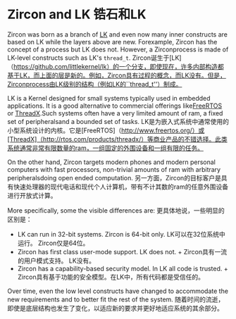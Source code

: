  
# Zircon and LK  锆石和LK 

Zircon was born as a branch of [LK](https://github.com/littlekernel/lk) and even now many inner constructs are based on LK while the layers above are new. Forexample, Zircon has the concept of a process but LK does not. However, a Zirconprocess is made of LK-level constructs such as LK's ``thread_t``. Zircon诞生于[LK]（https://github.com/littlekernel/lk）的一个分支，即使现在，许多内部构造都基于LK，而上面的层是新的。例如，Zircon具有过程的概念，而LK没有。但是，Zirconprocess由LK级别的结构（例如LK的``thread_t''）制成。

LK is a Kernel designed for small systems typically used in embedded applications. It is a good alternative to commercial offerings like[FreeRTOS](http://www.freertos.org/) or [ThreadX](http://rtos.com/products/threadx/).Such systems often have a very limited amount of ram, a fixed set of peripheralsand a bounded set of tasks. LK是为嵌入式系统中通常使用的小型系统设计的内核。它是[FreeRTOS]（http://www.freertos.org/）或[ThreadX]（http://rtos.com/products/threadx/）等商业产品的不错选择。此类系统通常非常有限数量的ram，一组固定的外围设备和一组有限的任务。

On the other hand, Zircon targets modern phones and modern personal computers with fast processors, non-trivial amounts of ram with arbitrary peripheralsdoing open ended computation. 另一方面，Zircon的目标客户是具有快速处理器的现代电话和现代个人计算机，带有不计其数的ram的任意外围设备进行开放式计算。

More specifically, some the visible differences are:  更具体地说，一些明显的区别是：

 
+ LK can run in 32-bit systems. Zircon is 64-bit only.  LK可以在32位系统中运行。 Zircon仅是64位。
+ Zircon has first class user-mode support. LK does not.  + Zircon具有一流的用户模式支持。 LK没有。
+ Zircon has a capability-based security model. In LK all code is trusted.  + Zircon具有基于功能的安全模型。在LK中，所有代码都是受信任的。

Over time, even the low level constructs have changed to accommodate the new requirements and to better fit the rest of the system. 随着时间的流逝，即使是底层结构也发生了变化，以适应新的要求并更好地适应系统的其余部分。

